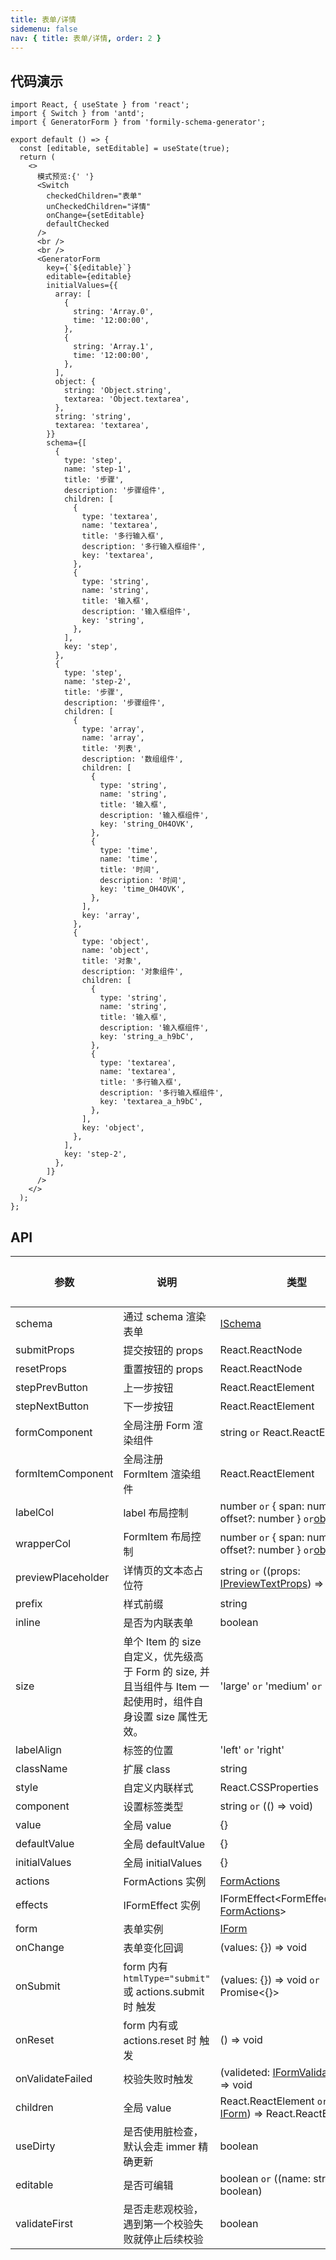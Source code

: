 ```yaml
---
title: 表单/详情
sidemenu: false
nav: { title: 表单/详情, order: 2 }
---
```


## 代码演示

```tsx
import React, { useState } from 'react';
import { Switch } from 'antd';
import { GeneratorForm } from 'formily-schema-generator';

export default () => {
  const [editable, setEditable] = useState(true);
  return (
    <>
      模式预览:{' '}
      <Switch
        checkedChildren="表单"
        unCheckedChildren="详情"
        onChange={setEditable}
        defaultChecked
      />
      <br />
      <br />
      <GeneratorForm
        key={`${editable}`}
        editable={editable}
        initialValues={{
          array: [
            {
              string: 'Array.0',
              time: '12:00:00',
            },
            {
              string: 'Array.1',
              time: '12:00:00',
            },
          ],
          object: {
            string: 'Object.string',
            textarea: 'Object.textarea',
          },
          string: 'string',
          textarea: 'textarea',
        }}
        schema={[
          {
            type: 'step',
            name: 'step-1',
            title: '步骤',
            description: '步骤组件',
            children: [
              {
                type: 'textarea',
                name: 'textarea',
                title: '多行输入框',
                description: '多行输入框组件',
                key: 'textarea',
              },
              {
                type: 'string',
                name: 'string',
                title: '输入框',
                description: '输入框组件',
                key: 'string',
              },
            ],
            key: 'step',
          },
          {
            type: 'step',
            name: 'step-2',
            title: '步骤',
            description: '步骤组件',
            children: [
              {
                type: 'array',
                name: 'array',
                title: '列表',
                description: '数组组件',
                children: [
                  {
                    type: 'string',
                    name: 'string',
                    title: '输入框',
                    description: '输入框组件',
                    key: 'string_OH4OVK',
                  },
                  {
                    type: 'time',
                    name: 'time',
                    title: '时间',
                    description: '时间',
                    key: 'time_OH4OVK',
                  },
                ],
                key: 'array',
              },
              {
                type: 'object',
                name: 'object',
                title: '对象',
                description: '对象组件',
                children: [
                  {
                    type: 'string',
                    name: 'string',
                    title: '输入框',
                    description: '输入框组件',
                    key: 'string_a_h9bC',
                  },
                  {
                    type: 'textarea',
                    name: 'textarea',
                    title: '多行输入框',
                    description: '多行输入框组件',
                    key: 'textarea_a_h9bC',
                  },
                ],
                key: 'object',
              },
            ],
            key: 'step-2',
          },
        ]}
      />
    </>
  );
};
```

## API

| 参数               | 说明                                                                                                          | 类型                                                                                                                                                 | 默认值 |
| ------------------ | ------------------------------------------------------------------------------------------------------------- | ---------------------------------------------------------------------------------------------------------------------------------------------------- | ------ |
| schema             | 通过 schema 渲染表单                                                                                          | <a href="/generator-editor#ischema-属性">ISchema</a>                                                                                                 | []     |
| submitProps        | 提交按钮的 props                                                                                              | React.ReactNode                                                                                                                                      | -      |
| resetProps         | 重置按钮的 props                                                                                              | React.ReactNode                                                                                                                                      | -      |
| stepPrevButton     | 上一步按钮                                                                                                    | React.ReactElement                                                                                                                                   | -      |
| stepNextButton     | 下一步按钮                                                                                                    | React.ReactElement                                                                                                                                   | -      |
| formComponent      | 全局注册 Form 渲染组件                                                                                        | string `or` React.ReactElement                                                                                                                       | -      |
| formItemComponent  | 全局注册 FormItem 渲染组件                                                                                    | React.ReactElement                                                                                                                                   | -      |
| labelCol           | label 布局控制                                                                                                | number `or` { span: number; offset?: number } `or`[object](https://ant.design/components/grid/#Col)                                                  | -      |
| wrapperCol         | FormItem 布局控制                                                                                             | number `or` { span: number; offset?: number } `or`[object](https://ant.design/components/grid/#Col)                                                  | -      |
| previewPlaceholder | 详情页的文本态占位符                                                                                          | string `or` ((props: [IPreviewTextProps](#api)) => string)                                                                                           | -      |
| prefix             | 样式前缀                                                                                                      | string                                                                                                                                               | -      |
| inline             | 是否为内联表单                                                                                                | boolean                                                                                                                                              | -      |
| size               | 单个 Item 的 size 自定义，优先级高于 Form 的 size, 并且当组件与 Item 一起使用时，组件自身设置 size 属性无效。 | 'large' `or` 'medium' `or` 'small'                                                                                                                   | -      |
| labelAlign         | 标签的位置                                                                                                    | 'left' `or` 'right'                                                                                                                                  | -      |
| className          | 扩展 class                                                                                                    | string                                                                                                                                               | -      |
| style              | 自定义内联样式                                                                                                | React.CSSProperties                                                                                                                                  | -      |
| component          | 设置标签类型                                                                                                  | string `or` (() => void)                                                                                                                             | -      |
| value              | 全局 value                                                                                                    | {}                                                                                                                                                   | -      |
| defaultValue       | 全局 defaultValue                                                                                             | {}                                                                                                                                                   | -      |
| initialValues      | 全局 initialValues                                                                                            | {}                                                                                                                                                   | -      |
| actions            | FormActions 实例                                                                                              | [FormActions](#api)                                                                                                                                  | -      |
| effects            | IFormEffect 实例                                                                                              | IFormEffect<FormEffectPayload, [FormActions](#api)>                                                                                                  | -      |
| form               | 表单实例                                                                                                      | [ IForm](#api)                                                                                                                                       | -      |
| onChange           | 表单变化回调                                                                                                  | (values: {}) => void                                                                                                                                 | -      |
| onSubmit           | form 内有 `htmlType="submit"` 或 actions.submit 时 触发                                                       | (values: {}) => void `or` Promise<{}>                                                                                                                | -      |
| onReset            | form 内有或 actions.reset 时 触发                                                                             | () => void                                                                                                                                           | -      |
| onValidateFailed   | 校验失败时触发                                                                                                | (valideted: [IFormValidateResult](https://formilyjs.org/iframe.html?path=/opt/build/repo/packages/antd/README.zh-cn.md#IFormValidateResult)) => void | -      |
| children           | 全局 value                                                                                                    | React.ReactElement `or` ((form: [IForm](#api)) => React.ReactElement)                                                                                | -      |
| useDirty           | 是否使用脏检查，默认会走 immer 精确更新                                                                       | boolean                                                                                                                                              | -      |
| editable           | 是否可编辑                                                                                                    | boolean `or` ((name: string) => boolean)                                                                                                             | -      |
| validateFirst      | 是否走悲观校验，遇到第一个校验失败就停止后续校验                                                              | boolean                                                                                                                                              | -      |
